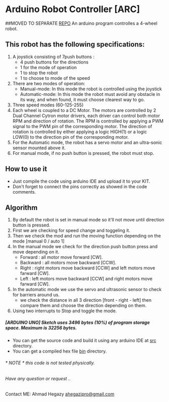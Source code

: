 # Arduino Robot Controller [ARC]
##MOVED TO SEPARATE [REPO](https://github.com/ahegazy/arduino-robot-controller)
An arduino program controlles a 4-wheel robot. 

## This robot has the following specifications:  
1.	A joystick consisting of 7push buttons :
     - 4 push buttons for the directions 
     - 1 for the mode of operation
     - 1 to stop the robot
     - 1 to choose to mode of the speed
2. There are two modes of operation:
	- Manual-mode: In this mode the robot is controlled using the joystick
	- Automatic-mode: In this mode the robot must avoid any obstacle in its way, and when found, it must choose clearest way to go.
3.	Three speed modes (60-125-255)
4.	 Each wheel is coupled to a DC Motor. The motors are controlled by 2 Dual Channel Cytron motor drivers, each driver can control both motor RPM and direction of rotation. The RPM is controlled by applying a PWM signal to the PWM pin of the corresponding motor. The direction of rotation is controlled by either applying a logic HIGH(1) or a logic LOW(0) to the direction pin of the corresponding motor.  
5. For the Automatic mode, the robot has a servo motor and an ultra-sonic sensor mounted above it.
6. For manual mode, if no push button is pressed, the robot must stop. 
   
## How to use it
- Just compile the code using arduino IDE and upload it to your KIT.
- Don't forget to connect the pins correctly as showed in the code comments.
 
## Algorithm
1. By default the robot is set in manual mode so it'll not move until direction button is pressed.
2. First we are checking for speed change and toggeling it.
3. Then we check the mod and run the moving function depending on the mode [manual 0 / auto 1]
4. In the manual mode we check for the direction push button press and move depending on it.
	- Forward :  all motor move forward [CW].
	- Backward : all motors move backward [CCW].
	- Right : right motors move backward [CCW] and left motors move farward [CW].
	- Left : left motors move backward [CCW] and right motors move farward [CW].
5. In the automatic mode we use the servo and ultrasonic sensor to check for barriers around us.
	- we check the distance in all 3 direction [front - right - left] then compare them and choose the direction depending on them.
6. Using two interrupts to Stop and toggle the mode.	
	
	
##### [ARDUINO UNO] Sketch uses 3496 bytes (10%) of program storage space. Maximum is 32256 bytes.

- You can get the source code and build it using any arduino IDE at [src](src/robot) directory.
- You can get a compiled hex file [bin](bin) directory.

###### * NOTE * this code is not tested physically.

###### Have any question or request .. 
Contact ME: Ahmad Hegazy <ahegazipro@gmail.com>
